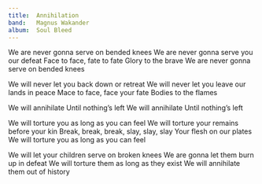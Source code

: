 ```yaml
---
title:  Annihilation
band:   Magnus Wakander
album:  Soul Bleed
---
```


We are never gonna serve on bended knees
We are never gonna serve you our defeat
Face to face, fate to fate
Glory to the brave
We are never gonna serve on bended knees

We will never let you back down or retreat
We will never let you leave our lands in peace
Mace to face, face your fate
Bodies to the flames

We will annihilate
Until nothing’s left
We will annihilate
Until nothing’s left

We will torture you as long as you can feel
We will torture your remains before your kin
Break, break, break, slay, slay, slay
Your flesh on our plates
We will torture you as long as you can feel

We will let your children serve on broken knees
We are gonna let them burn up in defeat
We will torture them as long as they exist
We will annihilate them out of history
